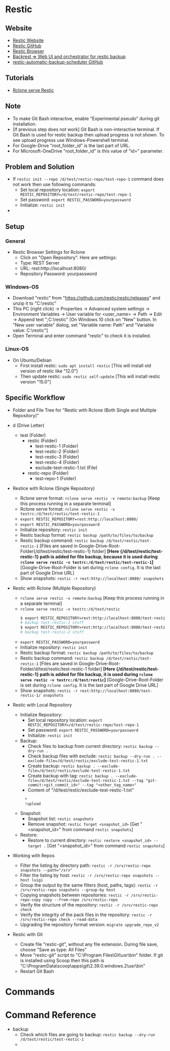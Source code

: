 # Restic

## Website

* [Restic Website](https://restic.net/)
* [Restic GitHub](https://github.com/restic/restic)
* [Restic Browser](https://github.com/emuell/restic-browser)
* [Backrest => Web UI and orchestrator for restic backup](https://github.com/garethgeorge/backrest)
* [restic-automatic-backup-scheduler GitHub](https://github.com/erikw/restic-automatic-backup-scheduler)

## Tutorials

* [Rclone serve Restic](https://rclone.org/commands/rclone_serve_restic/)

## Note
* To make Git Bash interactive, enable "Experimental pseudo" during git installation.
* [If previous step does not work] Git Bash is non-interactive terminal. If Git Bash is used for restic backup then upload progress is not shown. To see upload progress use Windows-Powershell terminal.
* For Google-Drive "root_folder_id" is the last part of URL.
* For Microsoft-OneDrive "root_folder_id" is this value of "id=" parameter.

## Problem and Solution
* If `restic init --repo /d/test/restic-repo/test-repo-1` command does not work then use following commands:
  * Set local repository location: `export RESTIC_REPOSITORY=/d/test/restic-repo/test-repo-1`
  * Set password: `export RESTIC_PASSWORD=yourpassword`
  * Initialize: `restic init`
* 

## Setup

### General
* Restic Browser Settings for Rclone
  * Click on "Open Repository". Here are settings:
  * Type: REST Server
  * URL: rest:http://localhost:8080/
  * Repository Password: yourpassword

### Windows-OS
* Download "restic" from "https://github.com/restic/restic/releases" and unzip it to "C:\restic"
* This PC (right click) -> Properties -> Advanced system settings -> Environment Variables -> User variable for <user_name> -> Path -> Edit -> Append text ";C:\restic" [On Windows 10 click on "New" button. In "New user variable" dialog, set "Variable name: Path" and "Variable value: C:\restic"]
* Open Terminal and enter command "restic" to check it is installed.

### Linux-OS
* On Ubuntu/Debian
  * First install restic: `sudo apt install restic` [This will install old version of restic like "12.0"]
  * Then update restic: `sudo restic self-update` [This will install restic version "15.0"]

## Specific Workflow
* Folder and File Tree for "Restic with Rclone (Both Single and Multiple Repository)"
* d (Drive Letter)
  * test (Folder)
    * restic (Folder)
	  * test-restic-1 (Folder)
	  * test-restic-2 (Folder)
	  * test-restic-3 (Folder)
	  * test-restic-4 (Folder)
	  * exclude-test-restic-1.txt (File)
	* restic-repo (Folder)
	  * test-repo-1 (Folder)

* Restice with Rclone (Single Repository)
  * Rclone serve format: `rclone serve restic -v remote:backup` [Keep this process running in a separate terminal]
  * Rclone serve format: `rclone serve restic -v testrc:/d/test/restic/test-restic-1`
  * `export RESTIC_REPOSITORY=rest:http://localhost:8080/`
  * `export RESTIC_PASSWORD=yourpassword`
  * Initialize repository: `restic init`
  * Restic backup format: `restic backup /path/to/files/to/backup`
  * Restic backup command: `restic backup /d/test/restic/test-restic-1` [Files are saved in Google-Drive-Root-Folder{/d/test/restic/test-restic-1} folder] **[Here {/d/test/restic/test-restic-1} path is added for file backup, because it is used during `rclone serve restic -v testrc:/d/test/restic/test-restic-1`]**  [Google-Drive-Root-Folder is set during `rclone config`. It is the last part of Google Drive URL]
  * Show snapshots: `restic -r rest:http://localhost:8080/ snapshots`
  
* Restic with Rclone (Multiple Repository)
  * `rclone serve restic -v remote:backup` [Keep this process running in a separate terminal]
  * `rclone serve restic -v testrc:/d/test/restic`
	```bash
	$ export RESTIC_REPOSITORY=rest:http://localhost:8080/test-restic-1/
	# backup test-restic-1 stuff
	$ export RESTIC_REPOSITORY=rest:http://localhost:8080/test-restic-2/
	# backup test-restic-2 stuff
	```
  * `export RESTIC_PASSWORD=yourpassword`	
  * Initialize repository: `restic init`
  * Restic backup format: `restic backup /path/to/files/to/backup`
  * Restic backup command: `restic backup /d/test/restic/test-restic-1` [Files are saved in Google-Drive-Root-Folder/d/test/restic/test-restic-1 folder] **[Here {/d/test/restic/test-restic-1} path is added for file backup, it is used during `rclone serve restic -v testrc:/d/test/restic`]** [Google-Drive-Root-Folder is set during `rclone config`. It is the last part of Google Drive URL]
  * Show snapshots: `restic -r rest:http://localhost:8080/test-restic-1/ snapshots`  

* Restic with Local Repository
  * Initialize Repository:
    * Set local repository location: `export RESTIC_REPOSITORY=/d/test/restic-repo/test-repo-1`
    * Set password: `export RESTIC_PASSWORD=yourpassword`
    * Initialize: `restic init`
  * Backup:
    * Check files to backup from current directory: `restic backup --dry-run .`
	* Check backup files with exclude: `restic backup --dry-run . --exclude-file=/d/test/restic/exclude-test-restic-1.txt`
	* Create backup: `restic backup . --exclude-file=/d/test/restic/exclude-test-restic-1.txt`
	* Create backup with tag: `restic backup . --exclude-file=/d/test/restic/exclude-test-restic-1.txt --tag "git-commit:<git_commit_id>" --tag "<other_tag_name>"`
	* Content of "/d/test/restic/exclude-test-restic-1.txt"
	```
	  *
      !upload
	```
  * Snapshot:
    * Snapshot list: `restic snapshots`
	* Remove snapshot: `restic forget <snapshot_id>` [Get "<snapshot_id>" from command `restic snapshots`]
  * Restore:
    * Restore to current directory: `restic restore <snapshot_id> --target .` [Get "<snapshot_id>" from command `restic snapshots`]

* Working with Repos 
  * Filter the listing by directory path: `restic -r /srv/restic-repo snapshots --path="/srv"`
  * Filter the listing by host: `restic -r /srv/restic-repo snapshots --host luigi`
  * Group the output by the same filters (host, paths, tags): `restic -r /srv/restic-repo snapshots --group-by host`
  * Copying snapshots between repositories: `restic -r /srv/restic-repo-copy copy --from-repo /srv/restic-repo`
  * Verify the structure of the repository: `restic -r /srv/restic-repo check`
  * Verify the integrity of the pack files in the repository: `restic -r /srv/restic-repo check --read-data`
  * Upgrading the repository format version: `migrate upgrade_repo_v2`
  
* Restic with Git
  * Create file "restic-git", without any file extension. During file save, choose "Save as type: All Files"
  * Move "restic-git" script to "C:\Program Files\Git\usr\bin" folder. If git is installed using Scoop then this path is "C:\ProgramData\scoop\apps\git\2.39.0.windows.2\usr\bin"
  * Restart Git Bash

# Commands

# Command Reference
* backup
  * Check which files are going to backup: `restic backup --dry-run /d/test/restic/test-restic-1`
  * 
